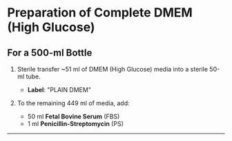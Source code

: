 # Preparation of Complete DMEM (High Glucose)

## For a 500-ml Bottle

1. Sterile transfer ~51 ml of DMEM (High Glucose) media into a sterile 50-ml tube.  
   - **Label**: "PLAIN DMEM"

2. To the remaining 449 ml of media, add:
   - 50 ml **Fetal Bovine Serum** (FBS)
   - 1 ml **Penicillin-Streptomycin** (PS)

---
